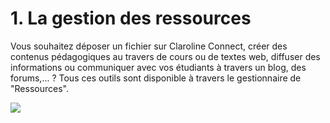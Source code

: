 # 1. La gestion des ressources

Vous souhaitez déposer un fichier sur Claroline Connect, créer des contenus pédagogiques au travers de cours ou de textes web, diffuser des informations ou communiquer avec vos étudiants à travers un blog, des forums,... ? Tous ces outils sont disponible à travers le gestionnaire de "Ressources".

![](http://www.claroline.net/uploads/custom/images/2305.png)